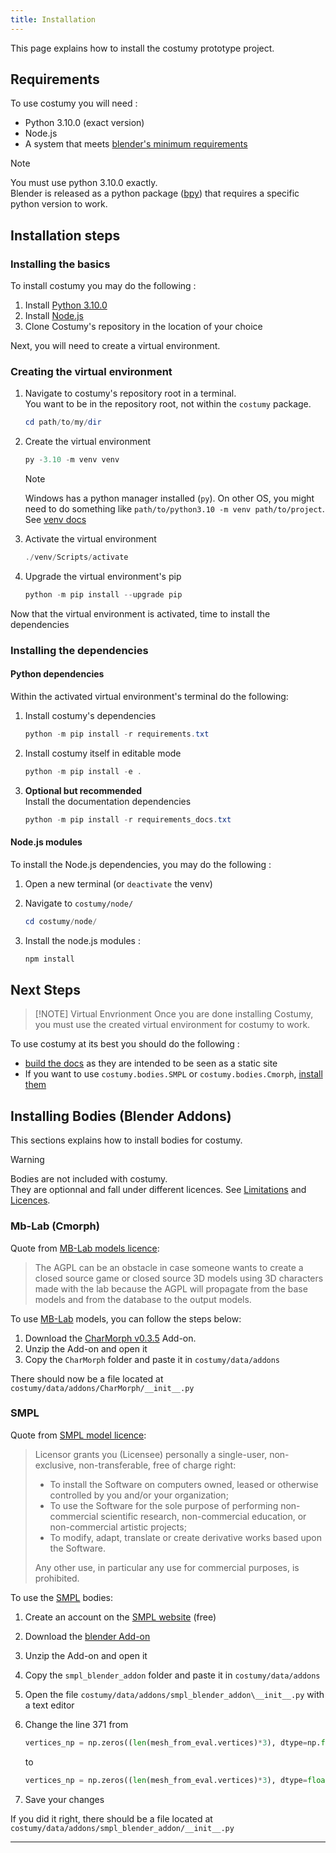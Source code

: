 ```yaml
---
title: Installation
---
```


This page explains how to install the costumy prototype project.

## Requirements

To use costumy you will need :

- Python 3.10.0 (exact version)
- Node.js
- A system that meets [blender's minimum requirements](https://www.blender.org/download/requirements/)

>[!NOTE]
> You must use python 3.10.0 exactly.  
> Blender is released as a python package ([bpy](https://pypi.org/project/bpy/)) that requires a specific python version to work.

## Installation steps

### Installing the basics

To install costumy you may do the following :

1. Install [Python 3.10.0](https://www.python.org/downloads/release/python-3100/)
2. Install [Node.js](https://nodejs.org/en/download)
3. Clone Costumy's repository in the location of your choice

Next, you will need to create a virtual environment.

### Creating the virtual environment

1. Navigate to costumy's repository root in a terminal.  
You want to be in the repository root, not within the `costumy` package.

    ```powershell
    cd path/to/my/dir
    ```

2. Create the virtual environment

    ```powershell
    py -3.10 -m venv venv
    ```

    >[!NOTE]
    > Windows has a python manager installed (`py`). On other OS, you might need to do something like `path/to/python3.10 -m venv path/to/project`. See [venv docs](https://docs.python.org/3/library/venv.html#creating-virtual-environments)

3. Activate the virtual environment

    ```powershell
    ./venv/Scripts/activate
    ```

4. Upgrade the virtual environment's pip

    ```powershell
    python -m pip install --upgrade pip
    ```

Now that the virtual environment is activated, time to install the dependencies

### Installing the dependencies

#### Python dependencies

Within the activated virtual environment's terminal do the following:

1. Install costumy's dependencies

    ```powershell
    python -m pip install -r requirements.txt
    ```

2. Install costumy itself in editable mode

    ```powershell
    python -m pip install -e .
    ```

3. **Optional but recommended**  
  Install the documentation dependencies

    ```powershell
    python -m pip install -r requirements_docs.txt
    ```

#### Node.js modules

To install the Node.js dependencies, you may do the following :

1. Open a new terminal (or `deactivate` the venv)
2. Navigate to `costumy/node/`

    ```powershell
    cd costumy/node/
    ```

3. Install the node.js modules :

    ```powershell
    npm install
    ```

## Next Steps

> [!NOTE] Virtual Envrionment
> Once you are done installing Costumy, you must use the created virtual environment for costumy to work.

To use costumy at its best you should do the following :

- [build the docs](Dev/docs.md) as they are intended to be seen as a static site  
- If you want to use `costumy.bodies.SMPL` or `costumy.bodies.Cmorph`, [install them](#installing-bodies-blender-addons)

## Installing Bodies (Blender Addons)

This sections explains how to install bodies for costumy.

> [!WARNING]  
> Bodies are not included with costumy.  
> They are optionnal and fall under different licences.
> See [Limitations](About/limitations.md) and [Licences](About/licenses.md).

### Mb-Lab (Cmorph)

Quote from [MB-Lab models licence](https://mb-lab-docs.readthedocs.io/en/latest/license.html):  
> The AGPL can be an obstacle in case someone wants to create a closed source game or closed source 3D models using 3D characters made with the lab because the AGPL will propagate from the base models and from the database to the output models.

To use [MB-Lab](https://github.com/animate1978/MB-Lab) models, you can follow the steps below:

1. Download the [CharMorph v0.3.5](https://github.com/Upliner/CharMorph/releases/tag/v0.3.5) Add-on.
2. Unzip the Add-on and open it
3. Copy the `CharMorph` folder and paste it in `costumy/data/addons`

There should now be a file located at `costumy/data/addons/CharMorph/__init__.py`

### SMPL

Quote from [SMPL model licence](https://smpl.is.tue.mpg.de/modellicense.html):  
> Licensor grants you (Licensee) personally a single-user, non-exclusive, non-transferable, free of charge right:
>
> - To install the Software on computers owned, leased or otherwise controlled by you and/or your organization;
> - To use the Software for the sole purpose of performing non-commercial scientific research, non-commercial education, or non-commercial artistic projects;
> - To modify, adapt, translate or create derivative works based upon the Software.
>  
> Any other use, in particular any use for commercial purposes, is prohibited.

To use the [SMPL](https://smpl.is.tue.mpg.de/) bodies:

1. Create an account on the [SMPL website](https://smpl.is.tue.mpg.de/) (free)
2. Download the [blender Add-on](https://smpl.is.tue.mpg.de/download.php)
3. Unzip the Add-on and open it
4. Copy the `smpl_blender_addon` folder and paste it in `costumy/data/addons`
5. Open the file `costumy/data/addons/smpl_blender_addon\__init__.py` with a text editor
6. Change the line 371 from

    ```python
    vertices_np = np.zeros((len(mesh_from_eval.vertices)*3), dtype=np.float)
    ```

    to

    ```python
    vertices_np = np.zeros((len(mesh_from_eval.vertices)*3), dtype=float)
    ```

7. Save your changes

If you did it right, there should be a file located at `costumy/data/addons/smpl_blender_addon/__init__.py`

---
